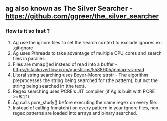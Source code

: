 ## ag also known as The Silver Searcher - https://github.com/ggreer/the_silver_searcher

### How is it so fast ? 

1. Ag use the ignore files to set the search context to exclude ignores ex: .gitignore
2. Ag uses Pthreads to take advantage of multiple CPU cores and search files in parallel.
3. Files are mmap()ed instead of read into a buffer - https://stackoverflow.com/questions/5588605/mmap-vs-read
4. Literal string searching uses Boyer-Moore strstr - The algorithm preprocesses the string being searched for (the pattern), but not the string being searched in (the text).
5. Regex searching uses PCRE's JIT compiler (if Ag is built with PCRE >=8.21).
6. Ag calls pcre_study() before executing the same regex on every file.
7. Instead of calling fnmatch() on every pattern in your ignore files, non-regex patterns are loaded into arrays and binary searched.
